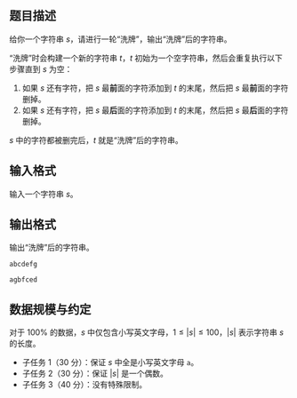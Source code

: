 ## 题目描述

给你一个字符串 $s$，请进行一轮“洗牌”，输出“洗牌”后的字符串。

“洗牌”时会构建一个新的字符串 $t$，$t$ 初始为一个空字符串，然后会重复执行以下步骤直到 $s$ 为空：

1. 如果 $s$ 还有字符，把 $s$ 最**前**面的字符添加到 $t$ 的末尾，然后把 $s$ 最**前**面的字符删掉。
2. 如果 $s$ 还有字符，把 $s$ 最**后**面的字符添加到 $t$ 的末尾，然后把 $s$ 最**后**面的字符删掉。

$s$ 中的字符都被删完后，$t$ 就是“洗牌”后的字符串。

## 输入格式

输入一个字符串 $s$。

## 输出格式

输出“洗牌”后的字符串。

```input1
abcdefg
```

```output1
agbfced
```

## 数据规模与约定

对于 $100\%$ 的数据，$s$ 中仅包含小写英文字母，$1\le |s|\le 100$，$|s|$ 表示字符串 $s$ 的长度。

- 子任务 1（30 分）：保证 $s$ 中全是小写英文字母 `a`。
- 子任务 2（30 分）：保证 $|s|$ 是一个偶数。
- 子任务 3（40 分）：没有特殊限制。